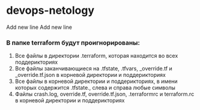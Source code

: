 # devops-netology
Add new line
Add new line

### В папке terraform будут проигнорированы:

1. Все файлы в директории .terraform, которая находится во всех поддерикториях
2. Все файлы заканчивающиеся на .tfstate, .tfvars, _override.tf и _override.tf.json в корневой директории и поддерикториях 
3. Все файлы в корневой директории и поддерикториях, в имени которых содержится .tfstate., слева и справа любые символы
4. Файлы crash.log, override.tf, override.tf.json, .terraformrc и terraform.rc в корневой директории и поддерикториях
